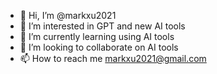 - 👋 Hi, I’m @markxu2021
- 👀 I’m interested in GPT and new AI tools
- 🌱 I’m currently learning using AI tools
- 💞️ I’m looking to collaborate on AI tools
- 📫 How to reach me markxu2021@gmail.com

<!---
markxu2021/markxu2021 is a ✨ special ✨ repository because its `README.md` (this file) appears on your GitHub profile.
You can click the Preview link to take a look at your changes.
--->
